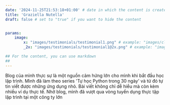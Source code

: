```yaml
---
date: '2024-11-25T21:53:18+01:00' # date in which the content is created - defaults to "today"
title: 'Graziella Nutella'
draft: false # set to "true" if you want to hide the content 


params:
    image:
        x: "images/testimonials/testimonial1.png" # example: "images/clients/asgardia.png"
        _2x: "images/testimonials/testimonial1@2x.png" # example: "images/clients/asgardia@2x.png"

## For the content, you can use markdown
##
---
```


Blog của mình thực sự là một nguồn cảm hứng lớn cho mình khi bắt đầu học lập trình. Mình đã làm theo series 'Tự học Python trong 30 ngày' và từ đó tự tin viết được những ứng dụng nhỏ. Bài viết không chỉ dễ hiểu mà còn kèm nhiều ví dụ thực tế. Nhờ blog, mình đã vượt qua vòng tuyển dụng thực tập lập trình tại một công ty lớn